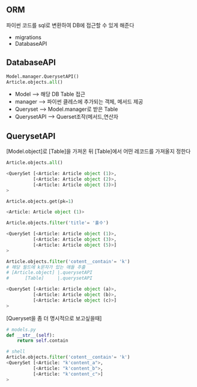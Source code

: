 
## ORM
파이썬 코드를 sql로 변환하여 DB에 접근할 수 있게 해준다
- migrations
- DatabaseAPI

## DatabaseAPI
```python
Model.manager.QuerysetAPI()
Article.objects.all()
```
- Model --> 해당 DB Table 접근
- manager  --> 파이썬 클레스에 추가되는 객체, 메서드 제공
- Queryset --> Model.manager로 받은 Table
- QuerysetAPI --> Querset조작(메서드,연산자

## QuerysetAPI

[Model.object]로 [Table]을 가져온 뒤
[Table]에서 어떤 레코드를 가져올지 정한다

```python
Article.objects.all()

<QuerySet [<Article: Article object (1)>,
		  [<Article: Article object (2)>,
		  [<Article: Article object (3)>]
>
```

```python
Article.objects.get(pk=1)

<Article: Article object (1)>
```

```python
Article.objects.filter('title'= '홀수')

<QuerySet [<Article: Article object (1)>,
		  [<Article: Article object (3)>,
		  [<Article: Article object (5)>]
>
```


```python
Article.objects.filter('cotent__contain'= 'k')
# 해당 필드에 k문자가 있는 애들 추출
# [Article.object] |.querysetAPI
#      [Table]     |.querysetAPI

<QuerySet [<Article: Article object (a)>,
		  [<Article: Article object (b)>,
		  [<Article: Article object (c)>]
>
```
[Queryset을 좀 더 명시적으로 보고싶을때]
```python
# models.py
def __str__(self):
	return self.contain

# shell
Article.objects.filter('cotent__contain'= 'k')
<QuerySet [<Article: "k'content_a">,
		  [<Article: "k'content_b">,
		  [<Article: "k'content_c">]
>
```

